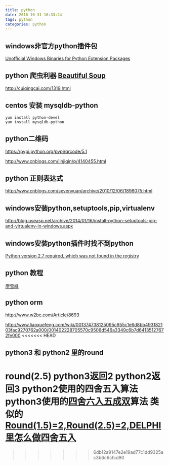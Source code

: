 ```yaml
---
title: python
date: 2016-10-31 16:33:24
tags: python
categories: python
---
```


## windows非官方python插件包

[Unofficial Windows Binaries for Python Extension Packages](http://www.lfd.uci.edu/~gohlke/pythonlibs/#pil)

## python 爬虫利器 [Beautiful Soup](https://www.crummy.com/software/BeautifulSoup/)

http://cuiqingcai.com/1319.html

## centos 安装 mysqldb-python

```
yun install python-devel
yum install mysqldb-python
```

## python二维码

https://pypi.python.org/pypi/qrcode/5.1

http://www.cnblogs.com/linjiqin/p/4140455.html

## python 正则表达式

http://www.cnblogs.com/sevenyuan/archive/2010/12/06/1898075.html


## windows安装python,setuptools,pip,virtualenv

http://blog.useasp.net/archive/2014/01/16/install-python-setuptools-pip-and-virtualenv-in-windows.aspx


## windows安装python插件时找不到python

[Python version 2.7 required, which was not found in the registry](http://blog.csdn.net/zdnlp/article/details/12171687)

## python 教程

[廖雪峰](http://www.liaoxuefeng.com/wiki/0014316089557264a6b348958f449949df42a6d3a2e542c000)

## python orm

http://www.w2bc.com/Article/8693

http://www.liaoxuefeng.com/wiki/001374738125095c955c1e6d8bb493182103fac9270762a000/001402228705570c9506d546a3349c6b7d64135127672fe000
<<<<<<< HEAD

## python3 和 python2 里的round
round(2.5)
python3返回2
python2返回3
python2使用的四舍五入算法
python3使用的[四舍六入五成双](http://baike.baidu.com/item/%E5%9B%9B%E8%88%8D%E5%85%AD%E5%85%A5%E4%BA%94%E6%88%90%E5%8F%8C)算法
类似的[Round(1.5)=2,Round(2.5)=2,DELPHI里怎么做四舍五入](https://www.zybang.com/question/e80c81d8de4aacecd79ab73565d7856e.html)
=======
>>>>>>> 6db12a9147e2e19ad77c1dd9325ac3b6c6cfcd90
